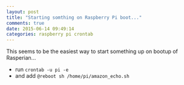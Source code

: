 ```yaml
---
layout: post
title: "Starting somthing on Raspberry Pi boot..."
comments: true
date: 2015-06-14 09:49:14
categories: raspberry pi crontab
---
```

This seems to be the easiest way to start something up on bootup of Rasperian...

* run `crontab -u pi -e`
* and add `@reboot sh /home/pi/amazon_echo.sh`